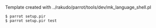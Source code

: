 Template created with ../rakudo/parrot/tools/dev/mk_language_shell.pl

    $ parrot setup.pir
    $ parrot setup.pir test

